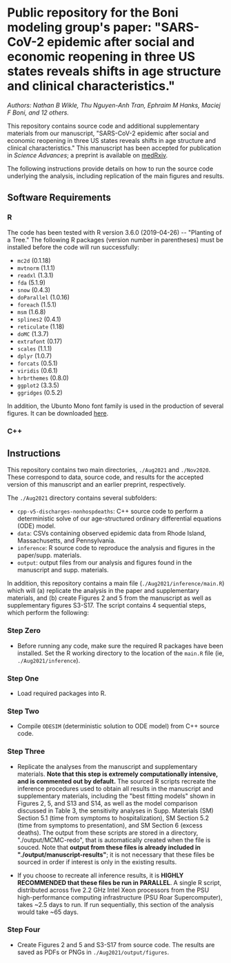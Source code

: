 # Public repository for the Boni modeling group's paper: "SARS-CoV-2 epidemic after social and economic reopening in three US states reveals shifts in age structure and clinical characteristics."
*Authors: Nathan B Wikle, Thu Nguyen-Anh Tran, Ephraim M Hanks, Maciej F Boni, and 12 others.*

This repository contains source code and additional supplementary materials from our manuscript, "SARS-CoV-2 epidemic after social and economic reopening in three US states reveals shifts in age structure and clinical characteristics." This manuscript has been accepted for publication in *Science Advances*; a preprint is available on [medRxiv](https://www.medrxiv.org/content/10.1101/2020.11.17.20232918v3).

The following instructions provide details on how to run the source code underlying the analysis, including replication of the main figures and results.

## Software Requirements

### R 

The code has been tested with R version 3.6.0 (2019-04-26) -- "Planting of a Tree."  The following R packages (version number in parentheses) must be installed before the code will run successfully:

- `mc2d` (0.1.18)
- `mvtnorm` (1.1.1)
- `readxl` (1.3.1)
- `fda` (5.1.9)
- `snow` (0.4.3)
- `doParallel` (1.0.16)
- `foreach` (1.5.1)
- `msm` (1.6.8)
- `splines2` (0.4.1)
- `reticulate` (1.18)
- `doMC` (1.3.7)
- `extrafont` (0.17)
- `scales` (1.1.1)
- `dplyr` (1.0.7)
- `forcats` (0.5.1)
- `viridis` (0.6.1)
- `hrbrthemes` (0.8.0)
- `ggplot2` (3.3.5)
- `ggridges` (0.5.2)

In addition, the Ubunto Mono font family is used in the production of several figures. It can be downloaded [here](https://fonts.google.com/specimen/Ubuntu+Mono).

### C++


## Instructions

This repository contains two main directories, `./Aug2021` and `./Nov2020`. These correspond to data, source code, and results for the accepted version of this manuscript and an earlier preprint, respectively. 

The `./Aug2021` directory contains several subfolders:

- `cpp-v5-discharges-nonhospdeaths`: C++ source code to perform a deterministic solve of our age-structured ordinary differential equations (ODE) model.
- `data`: CSVs containing observed epidemic data from Rhode Island, Massachusetts, and Pennsylvania.
- `inference`: R source code to reproduce the analysis and figures in the paper/supp. materials.
- `output`: output files from our analysis and figures found in the manuscript and supp. materials.

In addition, this repository contains a main file (`./Aug2021/inference/main.R`) which will (a) replicate the analysis in the paper and supplementary materials, and (b) create Figures 2 and 5 from the manuscript as well as supplementary figures S3-S17. The script contains 4 sequential steps, which perform the following:

### Step Zero

- Before running any code, make sure the required R packages have been installed. Set the R working directory to the location of the `main.R` file (ie, `./Aug2021/inference`). 

### Step One

- Load required packages into R.

### Step Two

- Compile `ODESIM` (deterministic solution to ODE model) from C++ source code.

### Step Three

- Replicate the analyses from the manuscript and supplementary materials. **Note that this step is extremely computationally intensive, and is commented out by default.** The sourced R scripts recreate the inference procedures used to obtain all results in the manuscript and supplementary materials, including the "best fitting models" shown in Figures 2, 5, and S13 and S14, as well as the model comparison discussed in Table 3, the sensitivity analyses in Supp. Materials (SM) Section 5.1 (time from symptoms to hospitalization), SM Section 5.2 (time from symptoms to presentation), and SM Section 6 (excess deaths). The output from these scripts are stored in a directory, "./output/MCMC-redo", that is automatically created when the file is souced. Note that **output from these files is already included in "./output/manuscript-results"**; it is not necessary that these files be sourced in order if interest is only in the existing results. 
   
- If you choose to recreate all inference results, it is **HIGHLY RECOMMENDED that these files be run in PARALLEL**. A single R script, distributed across five 2.2 GHz Intel Xeon processors from the PSU high-performance computing infrastructure (PSU Roar Supercomputer), takes ~2.5 days to run. If run sequentially, this section of the analysis would take ~65 days.

### Step Four

- Create Figures 2 and 5 and S3-S17 from source code. The results are saved as PDFs or PNGs in `./Aug2021/output/figures`.
